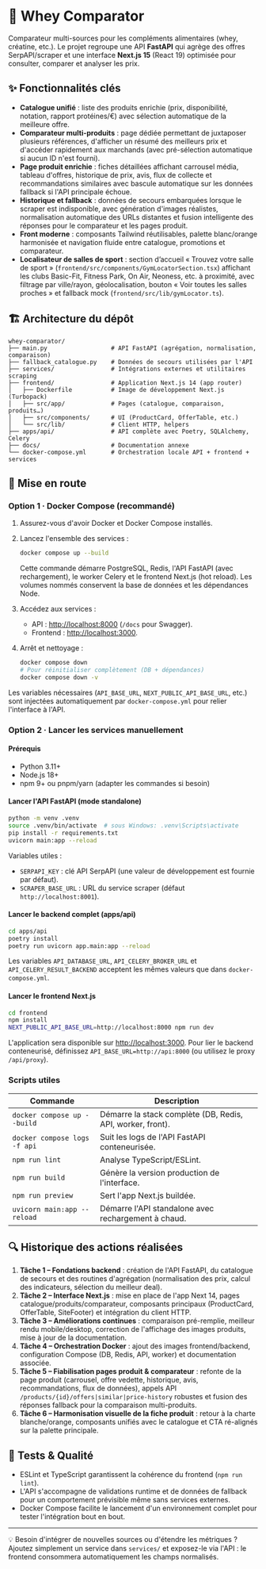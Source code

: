 # 🧬 Whey Comparator

Comparateur multi-sources pour les compléments alimentaires (whey, créatine, etc.). Le projet regroupe une API **FastAPI** qui agrège des offres SerpAPI/scraper et une interface **Next.js 15** (React 19) optimisée pour consulter, comparer et analyser les prix.

## ✨ Fonctionnalités clés

- **Catalogue unifié** : liste des produits enrichie (prix, disponibilité, notation, rapport protéines/€) avec sélection automatique de la meilleure offre.
- **Comparateur multi-produits** : page dédiée permettant de juxtaposer plusieurs références, d'afficher un résumé des meilleurs prix et d'accéder rapidement aux marchands (avec pré-sélection automatique si aucun ID n'est fourni).
- **Page produit enrichie** : fiches détaillées affichant carrousel média, tableau d'offres, historique de prix, avis, flux de collecte et recommandations similaires avec bascule automatique sur les données fallback si l'API principale échoue.
- **Historique et fallback** : données de secours embarquées lorsque le scraper est indisponible, avec génération d'images réalistes, normalisation automatique des URLs distantes et fusion intelligente des réponses pour le comparateur et les pages produit.
- **Front moderne** : composants Tailwind réutilisables, palette blanc/orange harmonisée et navigation fluide entre catalogue, promotions et comparateur.
- **Localisateur de salles de sport** : section d’accueil « Trouvez votre salle de sport » (`frontend/src/components/GymLocatorSection.tsx`) affichant les clubs Basic-Fit, Fitness Park, On Air, Neoness, etc. à proximité, avec filtrage par ville/rayon, géolocalisation, bouton « Voir toutes les salles proches » et fallback mock (`frontend/src/lib/gymLocator.ts`).

## 🏗️ Architecture du dépôt

```
whey-comparator/
├── main.py                  # API FastAPI (agrégation, normalisation, comparaison)
├── fallback_catalogue.py    # Données de secours utilisées par l'API
├── services/                # Intégrations externes et utilitaires scraping
├── frontend/                # Application Next.js 14 (app router)
│   ├── Dockerfile           # Image de développement Next.js (Turbopack)
│   ├── src/app/             # Pages (catalogue, comparaison, produits…)
│   ├── src/components/      # UI (ProductCard, OfferTable, etc.)
│   └── src/lib/             # Client HTTP, helpers
├── apps/api/                # API complète avec Poetry, SQLAlchemy, Celery
├── docs/                    # Documentation annexe
└── docker-compose.yml       # Orchestration locale API + frontend + services
```

## 🚀 Mise en route

### Option 1 · Docker Compose (recommandé)

1. Assurez-vous d'avoir Docker et Docker Compose installés.
2. Lancez l'ensemble des services :

   ```bash
   docker compose up --build
   ```

   Cette commande démarre PostgreSQL, Redis, l'API FastAPI (avec rechargement), le worker Celery et le frontend Next.js (hot reload). Les volumes nommés conservent la base de données et les dépendances Node.

3. Accédez aux services :
   - API : [http://localhost:8000](http://localhost:8000) (`/docs` pour Swagger).
   - Frontend : [http://localhost:3000](http://localhost:3000).

4. Arrêt et nettoyage :

   ```bash
   docker compose down
   # Pour réinitialiser complètement (DB + dépendances)
   docker compose down -v
   ```

Les variables nécessaires (`API_BASE_URL`, `NEXT_PUBLIC_API_BASE_URL`, etc.) sont injectées automatiquement par `docker-compose.yml` pour relier l'interface à l'API.

### Option 2 · Lancer les services manuellement

#### Prérequis

- Python 3.11+
- Node.js 18+
- npm 9+ ou pnpm/yarn (adapter les commandes si besoin)

#### Lancer l'API FastAPI (mode standalone)

```bash
python -m venv .venv
source .venv/bin/activate  # sous Windows: .venv\Scripts\activate
pip install -r requirements.txt
uvicorn main:app --reload
```

Variables utiles :

- `SERPAPI_KEY` : clé API SerpAPI (une valeur de développement est fournie par défaut).
- `SCRAPER_BASE_URL` : URL du service scraper (défaut `http://localhost:8001`).

#### Lancer le backend complet (apps/api)

```bash
cd apps/api
poetry install
poetry run uvicorn app.main:app --reload
```

Les variables `API_DATABASE_URL`, `API_CELERY_BROKER_URL` et `API_CELERY_RESULT_BACKEND` acceptent les mêmes valeurs que dans `docker-compose.yml`.

#### Lancer le frontend Next.js

```bash
cd frontend
npm install
NEXT_PUBLIC_API_BASE_URL=http://localhost:8000 npm run dev
```

L'application sera disponible sur [http://localhost:3000](http://localhost:3000). Pour lier le backend conteneurisé, définissez `API_BASE_URL=http://api:8000` (ou utilisez le proxy `/api/proxy`).

### Scripts utiles

| Commande                       | Description                                                |
|--------------------------------|------------------------------------------------------------|
| `docker compose up --build`    | Démarre la stack complète (DB, Redis, API, worker, front). |
| `docker compose logs -f api`   | Suit les logs de l'API FastAPI conteneurisée.              |
| `npm run lint`                 | Analyse TypeScript/ESLint.                                |
| `npm run build`                | Génère la version production de l'interface.              |
| `npm run preview`              | Sert l'app Next.js buildée.                               |
| `uvicorn main:app --reload`    | Démarre l'API standalone avec rechargement à chaud.       |

## 🔍 Historique des actions réalisées

1. **Tâche 1 – Fondations backend** : création de l'API FastAPI, du catalogue de secours et des routines d'agrégation (normalisation des prix, calcul des indicateurs, sélection du meilleur deal).
2. **Tâche 2 – Interface Next.js** : mise en place de l'app Next 14, pages catalogue/produits/comparateur, composants principaux (ProductCard, OfferTable, SiteFooter) et intégration du client HTTP.
3. **Tâche 3 – Améliorations continues** : comparaison pré-remplie, meilleur rendu mobile/desktop, correction de l'affichage des images produits, mise à jour de la documentation.
4. **Tâche 4 – Orchestration Docker** : ajout des images frontend/backend, configuration Compose (DB, Redis, API, worker) et documentation associée.
5. **Tâche 5 – Fiabilisation pages produit & comparateur** : refonte de la page produit (carrousel, offre vedette, historique, avis, recommandations, flux de données), appels API `/products/{id}/offers|similar|price-history` robustes et fusion des réponses fallback pour la comparaison multi-produits.
6. **Tâche 6 – Harmonisation visuelle de la fiche produit** : retour à la charte blanche/orange, composants unifiés avec le catalogue et CTA ré-alignés sur la palette principale.

## 🧪 Tests & Qualité

- ESLint et TypeScript garantissent la cohérence du frontend (`npm run lint`).
- L'API s'accompagne de validations runtime et de données de fallback pour un comportement prévisible même sans services externes.
- Docker Compose facilite le lancement d'un environnement complet pour tester l'intégration bout en bout.

---

💡 Besoin d'intégrer de nouvelles sources ou d'étendre les métriques ? Ajoutez simplement un service dans `services/` et exposez-le via l'API : le frontend consommera automatiquement les champs normalisés.

